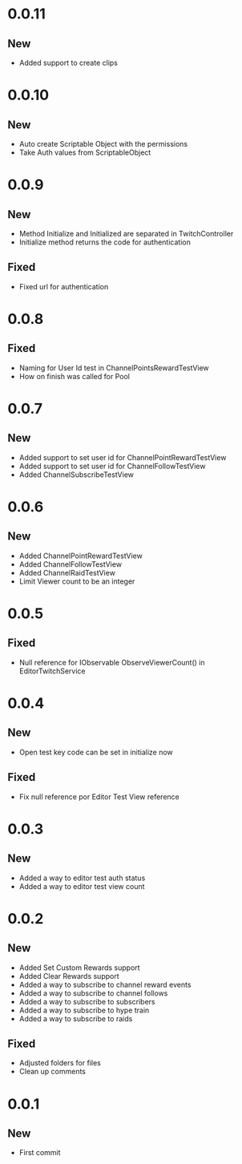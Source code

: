 # 0.0.11
## New
- Added support to create clips

# 0.0.10
## New 
- Auto create Scriptable Object with the permissions
- Take Auth values from ScriptableObject

# 0.0.9
## New
- Method Initialize and Initialized are separated in TwitchController
- Initialize method returns the code for authentication
## Fixed
- Fixed url for authentication

# 0.0.8

## Fixed
- Naming for User Id test in ChannelPointsRewardTestView
- How on finish was called for Pool 

# 0.0.7

## New
- Added support to set user id for ChannelPointRewardTestView
- Added support to set user id for ChannelFollowTestView
- Added ChannelSubscribeTestView

# 0.0.6

## New
- Added ChannelPointRewardTestView
- Added ChannelFollowTestView
- Added ChannelRaidTestView
- Limit Viewer count to be an integer

# 0.0.5

## Fixed
- Null reference for IObservable<long> ObserveViewerCount() in EditorTwitchService

# 0.0.4

## New
- Open test key code can be set in initialize now

## Fixed
- Fix null reference por Editor Test View reference

# 0.0.3

## New
- Added a way to editor test auth status
- Added a way to editor test view count

# 0.0.2

## New
- Added Set Custom Rewards support
- Added Clear Rewards support
- Added a way to subscribe to channel reward events
- Added a way to subscribe to channel follows
- Added a way to subscribe to subscribers
- Added a way to subscribe to hype train
- Added a way to subscribe to raids

## Fixed
- Adjusted folders for files
- Clean up comments

# 0.0.1

## New

- First commit